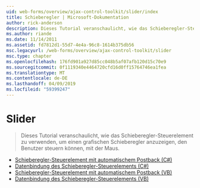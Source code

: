 ```yaml
---
uid: web-forms/overview/ajax-control-toolkit/slider/index
title: Schieberegler | Microsoft-Dokumentation
author: rick-anderson
description: Dieses Tutorial veranschaulicht, wie das Schieberegler-Steuerelement zu verwenden, um einen grafischen Schieberegler anzuzeigen, den Benutzer steuern können, mit der Maus.
ms.author: riande
ms.date: 11/14/2011
ms.assetid: fd7812d1-55d7-4e4a-96c8-1614b375db56
msc.legacyurl: /web-forms/overview/ajax-control-toolkit/slider
msc.type: chapter
ms.openlocfilehash: 176fd901a927d85cc048b5af07afb120d15c70e9
ms.sourcegitcommit: 0f1119340e4464720cfd16d0ff15764746ea1fea
ms.translationtype: MT
ms.contentlocale: de-DE
ms.lasthandoff: 04/09/2019
ms.locfileid: "59399247"
---
```

# <a name="slider"></a>Slider

> Dieses Tutorial veranschaulicht, wie das Schieberegler-Steuerelement zu verwenden, um einen grafischen Schieberegler anzuzeigen, den Benutzer steuern können, mit der Maus.


- [Schieberegler-Steuerelement mit automatischem Postback (C#)](using-the-slider-control-with-auto-postback-cs.md)
- [Datenbindung des Schieberegler-Steuerelements (C#)](databinding-the-slider-control-cs.md)
- [Schieberegler-Steuerelement mit automatischem Postback (VB)](using-the-slider-control-with-auto-postback-vb.md)
- [Datenbindung des Schieberegler-Steuerelements (VB)](databinding-the-slider-control-vb.md)
